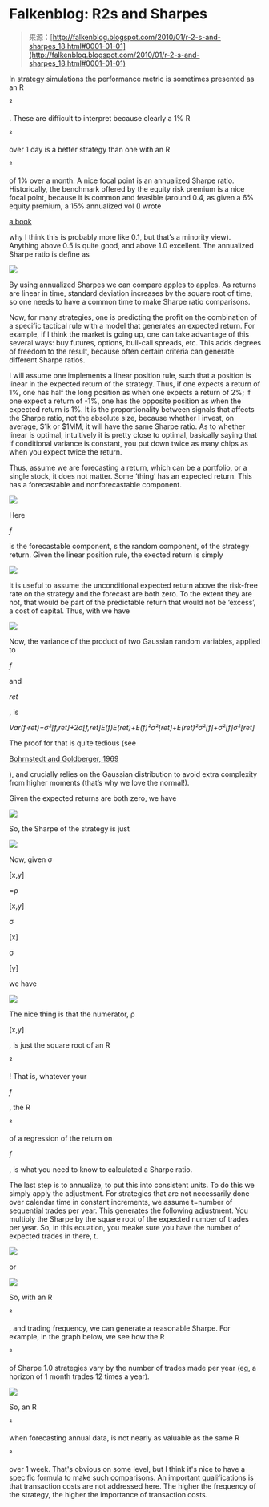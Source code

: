 <!--yml
category: 未分类
date: 2024-05-12 21:39:52
-->

# Falkenblog: R2s and Sharpes

> 来源：[http://falkenblog.blogspot.com/2010/01/r-2-s-and-sharpes_18.html#0001-01-01](http://falkenblog.blogspot.com/2010/01/r-2-s-and-sharpes_18.html#0001-01-01)

In strategy simulations the performance metric is sometimes presented as an R

²

. These are difficult to interpret because clearly a 1% R

²

over 1 day is a better strategy than one with an R

²

of 1% over a month. A nice focal point is an annualized Sharpe ratio. Historically, the benchmark offered by the equity risk premium is a nice focal point, because it is common and feasible (around 0.4, as given a 6% equity premium, a 15% annualized vol (I wrote

[a book](http://www.efalken.com/video/index.html)

why I think this is probably more like 0.1, but that’s a minority view). Anything above 0.5 is quite good, and above 1.0 excellent. The annualized Sharpe ratio is define as

[![](img/f66f19607de662850f49a0ed5008fa54.png)](https://blogger.googleusercontent.com/img/b/R29vZ2xl/AVvXsEiVhUkA5UqjBFHY9W3i8yIqdG8ahwWZInNe4niYODHTtWcz8jGIWo-nW-o50WfUXKVoVfw4ErREMqEwc-uhk3PP4ZbhyphenhyphenqIoSkMh5QYfnk_YFndfZ6GR5F0DRHMs91hHQTrEE8tJkg/s1600-h/Eqn020.gif)

By using annualized Sharpes we can compare apples to apples. As returns are linear in time, standard deviation increases by the square root of time, so one needs to have a common time to make Sharpe ratio comparisons.

Now, for many strategies, one is predicting the profit on the combination of a specific tactical rule with a model that generates an expected return. For example, if I think the market is going up, one can take advantage of this several ways: buy futures, options, bull-call spreads, etc. This adds degrees of freedom to the result, because often certain criteria can generate different Sharpe ratios.

I will assume one implements a linear position rule, such that a position is linear in the expected return of the strategy. Thus, if one expects a return of 1%, one has half the long position as when one expects a return of 2%; if one expect a return of -1%, one has the opposite position as when the expected return is 1%. It is the proportionality between signals that affects the Sharpe ratio, not the absolute size, because whether I invest, on average, $1k or $1MM, it will have the same Sharpe ratio. As to whether linear is optimal, intuitively it is pretty close to optimal, basically saying that if conditional variance is constant, you put down twice as many chips as when you expect twice the return.

Thus, assume we are forecasting a return, which can be a portfolio, or a single stock, it does not matter. Some ‘thing’ has an expected return. This has a forecastable and nonforecastable component.

[![](img/71278bb86572840786b76b451e26e646.png)](https://blogger.googleusercontent.com/img/b/R29vZ2xl/AVvXsEiSgEK0Av3WFW-a9JqrwhEzA9wgUBzQhgqZeB5DO1mpn6I8vuz0dWzMyEMnLfeDV7zs_aREcl4vkE8UUUEbeVk7e4vIyORVszpe49F6mdxIFJz8z_TrKaNqqu_YJVQZx5W_UgsNpg/s1600-h/Eqn022.gif)

Here

*f*

is the forecastable component, ε the random component, of the strategy return. Given the linear position rule, the exected return is simply

[![](img/8c3a415b9cc3e933acd5342e6dca2bfb.png)](https://blogger.googleusercontent.com/img/b/R29vZ2xl/AVvXsEj1v-aROIxdKWhjLkIkuvFKrRUulunpWsBMezJAn1IR9qDnII4N7_UaMHM6_U_2pMndzuhFmgxzkAserGiSAYqoM3py2KyyvmWKyPL-QxKo_CK3r97DAyLhSUiTOf07shNsEj1JVw/s1600-h/Eqn024.gif)

It is useful to assume the unconditional expected return above the risk-free rate on the strategy and the forecast are both zero. To the extent they are not, that would be part of the predictable return that would not be ‘excess’, a cost of capital. Thus, with we have

[![](img/8365f162aa8a66437f3e3224a29fd17d.png)](https://blogger.googleusercontent.com/img/b/R29vZ2xl/AVvXsEhdxBVIPOglUP5REkiqvLPlMEEl07slsgJ5lsjFIbFreLkCPOlJz5beHUcfeftfswj2OWdHxd-Qh3d7BH8MUjigK_7BZKxe66vadQj0sSdYupsOLokGgBpUggYDEBl8s0H-77o2nA/s1600-h/Eqn026.gif)

Now, the variance of the product of two Gaussian random variables, applied to

*f*

and

*ret*

, is

*Var(f⋅ret)=σ²[f,ret]+2σ[f,ret]E(f)E(ret)+E(f)²σ²[ret]+E(ret)²σ²[f]+σ²[f]σ²[ret]*

The proof for that is quite tedious (see

[Bohrnstedt and Goldberger, 1969](http://www.jstor.org/pss/2286081)

), and crucially relies on the Gaussian distribution to avoid extra complexity from higher moments (that’s why we love the normal!).

Given the expected returns are both zero, we have

[![](img/2af9ed7f7d86662008f9313237890b4e.png)](https://blogger.googleusercontent.com/img/b/R29vZ2xl/AVvXsEi_FOAXzLumahwTLEekP5m0ghUnbuGdBUdb6TQTLonujeVFGRc43jLACkef78JZXLXVk9LcErvGCcxriOopVWA_JNkUIErImIW8F1sVj-3bG8ajkw2GJh7ML679yJ4Key54rocDNw/s1600-h/Eqn028.gif)

So, the Sharpe of the strategy is just

[![](img/e497cd98261b00a86f1ff7f54201ade8.png)](https://blogger.googleusercontent.com/img/b/R29vZ2xl/AVvXsEi30BfHmCuqUtyOB3omo8DIvqQDJzrpAVzx79ouG8aTW_v7geZKD11FvqURSdo0Y3X62rsAL9SCyd8Ouni7XP7LB7Xa9O9mkPxiyEZD3E_A0nO6B-4gH3syRldiYRv6oMrVmB4CMw/s1600-h/Eqn029.gif)

Now, given σ

[x,y]

=ρ

[x,y]

σ

[x]

σ

[y]

we have

[![](img/ae10754709fef2cebba32ce00e8b004d.png)](https://blogger.googleusercontent.com/img/b/R29vZ2xl/AVvXsEgR6-ribWrmDTSY6eR49qEEOlgWOeqMkzhGoWL3MztbxylB_nDVjuOsiX8bBEHNFxka7XIQmTi5VbeI1EBd6Xi4zJoBdlSmO0PqZV9i6taqvXnJ-bwF-2kF6IW9OkACKHSDBuIFEQ/s1600-h/Eqn031.gif)

The nice thing is that the numerator, ρ

[x,y]

, is just the square root of an R

²

! That is, whatever your

*f*

, the R

²

of a regression of the return on

*f*

, is what you need to know to calculated a Sharpe ratio.

The last step is to annualize, to put this into consistent units. To do this we simply apply the adjustment. For strategies that are not necessarily done over calendar time in constant increments, we assume t=number of sequential trades per year. This generates the following adjustment. You multiply the Sharpe by the square root of the expected number of trades per year. So, in this equation, you meake sure you have the number of expected trades in there, t.

[![](img/ab9fe783426353065a3ba889acd7ae64.png)](https://blogger.googleusercontent.com/img/b/R29vZ2xl/AVvXsEgV_w-0xZB6fZ7muOjREaXaJTXArjCEqp7DZHds4rWQt7aAZBR30etK7sXn5_1WWt8JDTzxgdBTYtH54ex2TSMY5JLLvaSoGXE_wTm3dzj0afWZhRUeTCs3cmtAtOJeGIpruoDIXg/s1600-h/Eqn054.gif)

or

[![](img/64c7b98da1c8937e3359e95f9530de22.png)](https://blogger.googleusercontent.com/img/b/R29vZ2xl/AVvXsEhQsnoxlNETw4LMg2a2BBjsrL2tgieRMSNQ2S7NXBwRez8ICstbUzisEHaubozgb5t2tYiUHmF_Tp339_kQQKJff4Au5IWquHuM2JjZ0Wq6MrfBzh3V2GZNPKVuCvE9XXvWpJECAg/s1600-h/Eqn052.gif)

So, with an R

²

, and trading frequency, we can generate a reasonable Sharpe. For example, in the graph below, we see how the R

²

of Sharpe 1.0 strategies vary by the number of trades made per year (eg, a horizon of 1 month trades 12 times a year).

[![](img/390f8d3f716d1e3fa9373094ab437fea.png)](https://blogger.googleusercontent.com/img/b/R29vZ2xl/AVvXsEhUarBh7xBcOqaxh0R3n9fyvem2V0wigOJ5SQRLG2j-VBIvp1FlgL9vn-dgRYWESvhxV9m9l7YL-Aa8ChZVOtIsVtvib3W5Ciq2Bz8EXU1D4Su7JhyphenhyphenMSUlAdf2wm0jvfG3oCJzygg/s1600-h/sharpe.jpg)

So, an R

²

when forecasting annual data, is not nearly as valuable as the same R

²

over 1 week. That's obvious on some level, but I think it's nice to have a specific formula to make such comparisons. An important qualifications is that transaction costs are not addressed here. The higher the frequency of the strategy, the higher the importance of transaction costs.